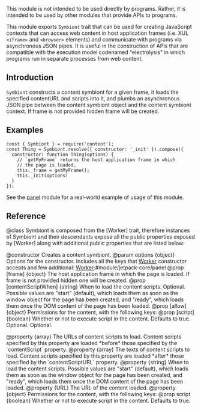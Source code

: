 <!-- contributed by Myk Melez [myk@mozilla.org] -->
<!-- contributed by Irakli Gozalishvili [gozala@mozilla.com] -->


This module is not intended to be used directly by programs.  Rather, it is
intended to be used by other modules that provide APIs to programs.


This module exports `Symbiont` trait that can be used for creating JavaScript
contexts that can access web content in host application frames (i.e. XUL
`<iframe>` and `<browser>` elements) and communicate with programs via
asynchronous JSON pipes.  It is useful in the construction of APIs that
are compatible with the execution model codenamed "electrolysis" in which
programs run in separate processes from web content.

Introduction
------------

`Symbiont` constructs a content symbiont for a given frame, it loads the
specified contentURL and scripts into it, and plumbs an asynchronous
JSON pipe between the content symbiont object and the content symbiont
context. If frame is not provided hidden frame will be created.

Examples
--------

    const { Symbiont } = require('content');
    const Thing = Symbiont.resolve({ constructor: '_init' }).compose({
      constructor: function Thing(options) {
        // `getMyFrame` returns the host application frame in which
        // the page is loaded.
        this._frame = getMyFrame();
        this._init(options)
      }
    });

See the [panel] module for a real-world example of usage of this module.

[panel]:#module/jetpack-core/panel

Reference
---------

<api name="Symbiont">
@class
Symbiont is composed from the [Worker] trait, therefore instances
of Symbiont and their descendants expose all the public properties
exposed by [Worker] along with additional public properties that
are listed below:

[Worker]:#module/jetpack-core/content/worker
<api name="Symbiont">
@constructor
Creates a content symbiont.
@param options {object}
  Options for the constructor. Includes all the keys that [Worker] constructor
  accepts and few additional:
[Worker]:#module/jetpack-core/panel
  @prop [frame] {object}
    The host application frame in which the page is loaded.
    If frame is not provided hidden one will be created.
  @prop [contentScriptWhen] {string}
    When to load the content scripts.  Optional.
    Possible values are "start" (default), which loads them as soon as
    the window object for the page has been created, and "ready", which loads
    them once the DOM content of the page has been loaded.
  @prop [allow] {object}
    Permissions for the content, with the following keys:
      @prop [script] {boolean}
      Whether or not to execute script in the content.  Defaults to true.
      Optional.
    Optional.
</api>

<api name="contentScriptURL">
@property {array}
The URLs of content scripts to load.  Content scripts specified by this property
are loaded *before* those specified by the `contentScript` property.
</api>

<api name="contentScript">
@property {array}
The texts of content scripts to load.  Content scripts specified by this
property are loaded *after* those specified by the `contentScriptURL` property.
</api>

<api name="contentScriptWhen">
@property {string}
When to load the content scripts.
Possible values are "start" (default), which loads them as soon as
the window object for the page has been created, and "ready", which loads
them once the DOM content of the page has been loaded.
</api>

<api name="contentURL">
@property {URL}
The URL of the content loaded.
</api>

<api name="allow">
@property {object}
Permissions for the content, with the following keys:
  @prop script {boolean}
  Whether or not to execute script in the content.  Defaults to true.
</api>

</api>


